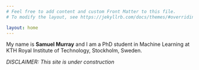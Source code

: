 ```yaml
---
# Feel free to add content and custom Front Matter to this file.
# To modify the layout, see https://jekyllrb.com/docs/themes/#overriding-theme-defaults

layout: home
---
```


My name is **Samuel Murray** and I am a PhD student in Machine Learning at KTH Royal Institute of Technology, Stockholm, Sweden.

_DISCLAIMER: This site is under construction_